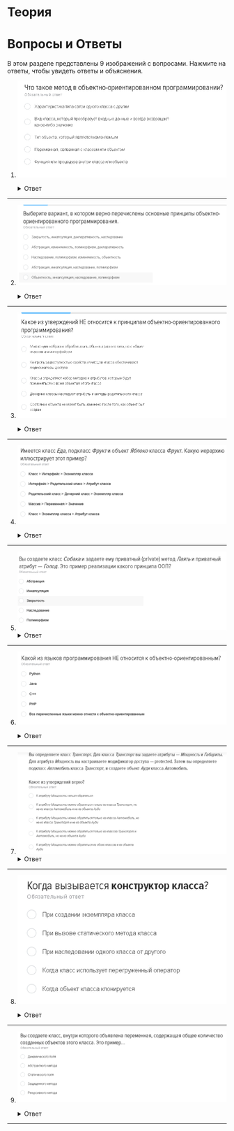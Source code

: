 # Теория
# Вопросы и Ответы

В этом разделе представлены 9 изображений с вопросами. Нажмите на ответы, чтобы увидеть ответы и объяснения.


1. ![Вопрос 1](img/1_question.jpg)
   <details>
   <summary>Ответ</summary>
   
   Метод в объектно-ориентированном программировании — это функция или процедура внутри класса или объекта.
   </details>
---
2. ![Вопрос 2](img/2_question.jpg)
   <details>
   <summary>Ответ</summary>
   Основные принципы ООП:
   
   - Абстракция - это процесс описания объекта с помощью абстрактных классов, интерфейсов и абстрактных методов.
   - инкапсуляция - это процесс ограничения доступа к данным и методам объекта, чтобы они были недоступны извне.
   - наследование - это процесс создания нового класса, который наследует свойства и поведение от родительского класса.
   - полиморфизм - это процесс изменения поведения объекта в зависимости от его типа.

   </details>
---
3. ![Вопрос 3](img/3_question.jpg)
   <details>
   <summary>Ответ</summary>
   
   Документ класса не должен иметь атрибуты, принадлежащие классу
   
   </details>
---
4. ![Вопрос 4](img/4_question.jpg)
   <details>
   <summary>Ответ</summary>
   Родительский класс > Дочерний класс > Экземпляр класса
   
   </details>
---
5. ![Вопрос 5](img/5_question.jpg)
   <details>
   <summary>Ответ</summary>
   Инкапсуляция
   </details>
---
6. ![Вопрос 6](img/6_question.jpg)
   <details>
   <summary>Ответ</summary>
   Все перечисленные языки можно отнести к ООП
    
   </details>
---
7. ![Вопрос 7](img/7_question.jpg)
   <details>
   <summary>Ответ</summary>
   К Атрибуту Мощность можно обратиться из обоих классов и из объекта Ауди
   </details>
---
8. ![Вопрос 8](img/8_question.jpg)
   <details>
   <summary>Ответ</summary>
    
   Конструктор класса вызывается при создании экземпляра класса (объекта)

   Конструктор класса по простому это метод

   </details>
---
9. ![Вопрос 9](img/9_question.jpg)
   <details>
   <summary>Ответ</summary>
   
   Это пример статического поля

   </details>
---